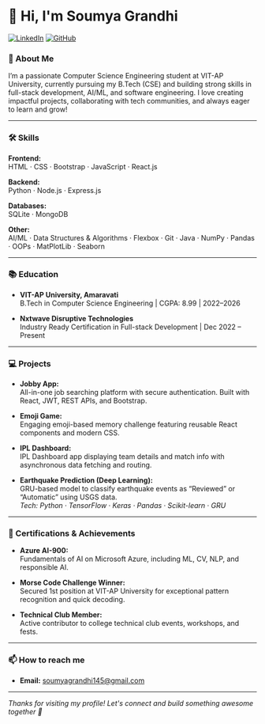 # 👋 Hi, I'm Soumya Grandhi

[![LinkedIn](https://img.shields.io/badge/LinkedIn-blue?logo=linkedin&logoColor=white&style=flat-square)](https://www.linkedin.com/in/soumya-grandhi-748147275/)
[![GitHub](https://img.shields.io/badge/GitHub-grey?logo=github&logoColor=white&style=flat-square)](https://github.com/soumya-grandhi)


### 🚀 About Me

I’m a passionate Computer Science Engineering student at VIT-AP University, currently pursuing my B.Tech (CSE) and building strong skills in full-stack development, AI/ML, and software engineering. I love creating impactful projects, collaborating with tech communities, and always eager to learn and grow!

---

### 🛠️ Skills

**Frontend:**  
HTML · CSS · Bootstrap · JavaScript · React.js

**Backend:**  
Python · Node.js · Express.js

**Databases:**  
SQLite · MongoDB

**Other:**  
AI/ML · Data Structures & Algorithms · Flexbox · Git · Java · NumPy · Pandas · OOPs · MatPlotLib · Seaborn

---

### 📚 Education

- **VIT-AP University, Amaravati**  
  B.Tech in Computer Science Engineering | CGPA: 8.99 | 2022–2026

- **Nxtwave Disruptive Technologies**  
  Industry Ready Certification in Full-stack Development | Dec 2022 – Present

---

### 💻 Projects

- **Jobby App:**  
  All-in-one job searching platform with secure authentication. Built with React, JWT, REST APIs, and Bootstrap.

- **Emoji Game:**  
  Engaging emoji-based memory challenge featuring reusable React components and modern CSS.

- **IPL Dashboard:**  
  IPL Dashboard app displaying team details and match info with asynchronous data fetching and routing.

- **Earthquake Prediction (Deep Learning):**  
  GRU-based model to classify earthquake events as “Reviewed” or “Automatic” using USGS data.  
  _Tech: Python · TensorFlow · Keras · Pandas · Scikit-learn · GRU_

---

### 🏅 Certifications & Achievements

- **Azure AI-900:**  
  Fundamentals of AI on Microsoft Azure, including ML, CV, NLP, and responsible AI.

- **Morse Code Challenge Winner:**  
  Secured 1st position at VIT-AP University for exceptional pattern recognition and quick decoding.

- **Technical Club Member:**  
  Active contributor to college technical club events, workshops, and fests.

---

### 📫 How to reach me

- **Email:** soumyagrandhi145@gmail.com

---

_Thanks for visiting my profile! Let's connect and build something awesome together 🚀_


